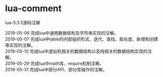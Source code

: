 # lua-comment
lua-5.3.5源码注解

2019-05-06  完成lua中通用数据结构及字符串实现的注解。<br/>
2019-05-07  完成lua中table的内部组织形式、迭代、查找、取长度、新增和创建等实现的注解。<br/>
2019-05-10  完成lua中虚拟机相关的数据结构以及栈相关的数据结构实现的注解。<br/>
2019-05-29  完成lua中math库、require机制注解。<br/>
2019-05-31  完成lua中部分API、部分库操作的注解。<br/>

